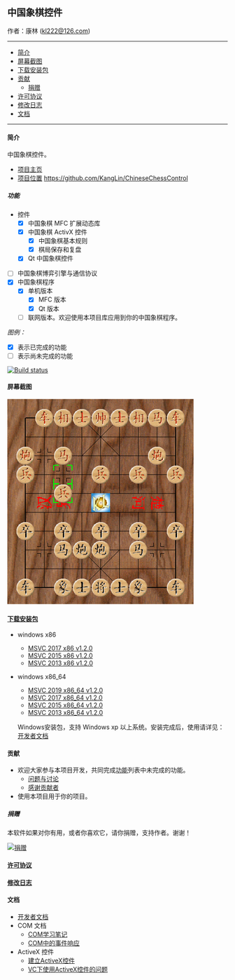 ## 中国象棋控件

作者：康林 (kl222@126.com)

-------------------------

- [简介](#简介)
- [屏幕截图](#屏幕截图)
- [下载安装包](#下载安装包)
- [贡献](#贡献)
  - [捐赠](#捐赠)
- [许可协议](License.md)
- [修改日志](ChangeLog.md)
- [文档](#文档)

-------------------------

#### 简介
中国象棋控件。

- [项目主页](http://kanglin.github.io/ChineseChessControl/)
- [项目位置](https://github.com/KangLin/ChineseChessControl) https://github.com/KangLin/ChineseChessControl

##### 功能
- 控件
  + [x] 中国象棋 MFC 扩展动态库
  + [x] 中国象棋 ActivX 控件
    - [x] 中国象棋基本规则
    - [x] 棋局保存和复盘
  + [x] Qt 中国象棋控件
- [ ] 中国象棋博弈引擎与通信协议
- [x] 中国象棋程序
  + [x] 单机版本
      + [x] MFC 版本
      + [x] Qt 版本
  + [ ] 联网版本。欢迎使用本项目库应用到你的中国象棋程序。

*图例：*

+ [x] 表示已完成的功能
+ [ ] 表示尚未完成的功能

[![Build status](https://ci.appveyor.com/api/projects/status/lxs0mxtdl238yrq4?svg=true)](https://ci.appveyor.com/project/KangLin/chinesechesscontrol)

#### 屏幕截图

![屏幕截图](Documents/Image/ShotScreen.png)

#### [下载安装包](https://github.com/KangLin/ChineseChessControl/releases/latest)

- windows x86
    - [MSVC 2017 x86 v1.2.0](https://github.com/KangLin/ChineseChessControl/releases/download/v1.2.0/ChineseChessControl-Setup-msvc1916-x86-v1.2.0.exe)
    - [MSVC 2015 x86 v1.2.0](https://github.com/KangLin/ChineseChessControl/releases/download/v1.2.0/ChineseChessControl-Setup-msvc1900-x86-v1.2.0.exe)
    - [MSVC 2013 x86 v1.2.0](https://github.com/KangLin/ChineseChessControl/releases/download/v1.2.0/ChineseChessControl-Setup-msvc1800-x86-v1.2.0.exe)

- windows x86_64
    - [MSVC 2019 x86_64 v1.2.0](https://github.com/KangLin/ChineseChessControl/releases/download/v1.2.0/ChineseChessControl-Setup-msvc1925-x86_64-v1.2.0.exe)
    - [MSVC 2017 x86_64 v1.2.0](https://github.com/KangLin/ChineseChessControl/releases/download/v1.2.0/ChineseChessControl-Setup-msvc1916-x86_64-v1.2.0.exe)
    - [MSVC 2015 x86_64 v1.2.0](https://github.com/KangLin/ChineseChessControl/releases/download/v1.2.0/ChineseChessControl-Setup-msvc1900-x86_64-v1.2.0.exe)
    - [MSVC 2013 x86_64 v1.2.0](https://github.com/KangLin/ChineseChessControl/releases/download/v1.2.0/ChineseChessControl-Setup-msvc1800-x86_64-v1.2.0.exe)

  Windows安装包，支持 Windows xp 以上系统。安装完成后，使用请详见：[开发者文档](Documents/Developer.md#调试)

#### 贡献
- 欢迎大家参与本项目开发，共同完成[功能](#功能)列表中未完成的功能。
  + [问题与讨论](https://github.com/KangLin/ChineseChessControl/issues)
  + [感谢贡献者](https://github.com/KangLin/ChineseChessControl/graphs/contributors)
- 使用本项目用于你的项目。

##### 捐赠
本软件如果对你有用，或者你喜欢它，请你捐赠，支持作者。谢谢！

[![捐赠](https://gitee.com/kl222/RabbitCommon/raw/master/Src/Resource/image/Contribute.png "捐赠")](https://github.com/KangLin/RabbitCommon/raw/master/Src/Resource/image/Contribute.png "捐赠")

#### [许可协议](License.md)
#### [修改日志](ChangeLog.md)
#### 文档
- [开发者文档](Documents/Developer.md)
- COM 文档
  + [COM学习笔记](Documents/COM/COM学习笔记.html)
  + [COM中的事件响应](Documents/COM/COM中的事件响应.html)
- ActiveX 控件
  + [建立ActiveX控件](Documents/ActiveX控件/建立ActiveX控件.html)
  + [VC下使用ActiveX控件的问题](Documents/ActiveX控件/VC下使用ActiveX控件的问题.html)

